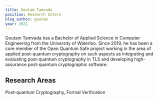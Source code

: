 ```yaml
---
title: Goutam Tamvada
position: Research Intern
blog_author: goutam
year: 2021
---
```


Goutam Tamvada has a Bachelor of Applied Science in Computer Engineering from the University of Waterloo. Since 2019, he has been a core member of the Open Quantum Safe project working in the area of applied post-quantum cryptography on such aspects as integrating and evaluating post-quantum cryptography in TLS and developing high-assurance post-quantum cryptographic software.

## Research Areas 
Post-quantum Cryptography, Formal Verification
